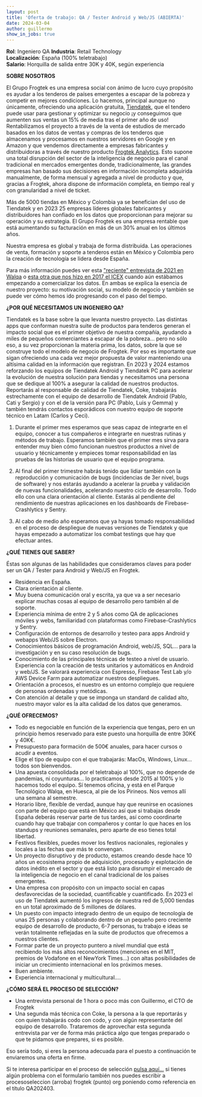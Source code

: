 ```yaml
---
layout: post
title: 'Oferta de trabajo: QA / Tester Android y Web/JS (ABIERTA)'
date: 2024-03-04 
author: guillermo
show_in_jobs: true
---
```


**Rol**: Ingeniero QA
**Industria**: Retail Technology  
**Localización**: España (100% teletrabajo)  
**Salario**: Horquilla de salida entre 30K y 40K, según experiencia

**SOBRE NOSOTROS**

El Grupo Frogtek es una empresa social con ánimo de lucro cuyo propósito es ayudar a los tenderos de países emergentes a escapar de la pobreza y competir en mejores condiciones. Lo hacemos, principal aunque no únicamente, ofreciendo una aplicación gratuita, [Tiendatek](https://tiendatek.info/mexico/), que el tendero puede usar para gestionar y optimizar su negocio ¡y conseguimos que aumenten sus ventas un 15% de media tras el primer año de uso! Rentabilizamos el proyecto a través de la venta de estudios de mercado basados en los datos de ventas y compras de los tenderos que almacenamos y procesamos en nuestros servidores en Google y en Amazon y que vendemos directamente a empresas fabricantes y distribuidoras a través de nuestro producto [Frogtek Analytics](https://analytics.frogtek.org/). Esto supone una total disrupción del sector de la inteligencia de negocio para el canal tradicional en mercados emergentes donde, tradicionalmente, las grandes empresas han basado sus decisiones en información incompleta adquirida manualmente, de forma mensual y agregada a nivel de producto y que, gracias a Frogtek, ahora dispone de información completa, en tiempo real y con granularidad a nivel de ticket.

Más de 5000 tiendas en México y Colombia ya se benefician del uso de Tiendatek y en 2023 25 empresas líderes globales fabricantes y distribuidores han confiado en los datos que proporcionan para mejorar su operación y su estrategia. El Grupo Frogtek es una empresa rentable que está aumentando su facturación en más de un 30% anual en los últimos años.

Nuestra empresa es global y trabaja de forma distribuida. Las operaciones de venta, formación y soporte a tenderos están en México y Colombia pero la creación de tecnología se lidera desde España.

Para más información puedes ver esta ["reciente" entrevista de 2021 en Walqa](https://www.youtube.com/watch?v=iuE7GtV3dgs) o [esta otra que nos hizo en 2017 el ICEX](https://www.youtube.com/watch?v=BoDtuEUO328) cuando aún estábamos empezando a comercializar los datos. En ambas se explica la esencia de nuestro proyecto: su motivación social, su modelo de negocio y también se puede ver cómo hemos ido progresando con el paso del tiempo.
 
**¿POR QUÉ NECESITAMOS UN INGENIERO QA?**

Tiendatek es la base sobre la que levanta nuestro proyecto. Las distintas apps que conforman nuestra suite de productos para tenderos generan el impacto social que es el primer objetivo de nuestra compañía, ayudando a miles de pequeños comerciantes a escapar de la pobreza... pero no sólo eso, a su vez proporcionan la materia prima, los datos, sobre la que se construye todo el modelo de negocio de Frogtek. Por eso es importante que sigan ofreciendo una cada vez mejor propuesta de valor manteniendo una altísima calidad en la información que registran. En 2023 y 2024 estamos reforzando los equipos de Tiendatek Android y Tiendatek PC para acelerar la evolución de nuestra solución para tiendas y necesitamos una persona que se dedique al 100% a asegurar la calidad de nuestros productos. Reportarás al responsable de calidad de Tiendatek, Coke, trabajarás estrechamente con el equipo de desarrollo de Tiendatek Android (Pablo, Cati y Sergio) y con el de la versión para PC (Pablo, Luis y Gemma) y también tendrás contactos esporádicos con nuestro equipo de soporte técnico en Latam (Carlos y Ceci).
 
1) Durante el primer mes esperamos que seas capaz de integrarte en el equipo, conocer a tus compañeros e integrarte en nuestras rutinas y métodos de trabajo. Esperamos también que el primer mes sirva para entender muy bien cómo funcionan nuestros productos a nivel de usuario y técnicamente y empieces tomar responsabilidad en las pruebas de las historias de usuario que el equipo programa.
 
2) Al final del primer trimestre habrás tenido que lidiar también con la reproducción y comunicación de bugs (incidencias de 3er nivel, bugs de software) y nos estarás ayudando a acelerar la prueba y validación de nuevas funcionalidades, acelerando nuestro ciclo de desarrollo. Todo ello con una clara orientación al cliente. Estarás al pendiente del rendimiento de nuestras aplicaciones en los dashboards de Firebase-Crashlytics y Sentry.
 
3) Al cabo de medio año esperamos que ya hayas tomado responsabilidad en el proceso de despliegue de nuevas versiones de Tiendatek y que hayas empezado a automatizar los combat testings que hay que efectuar antes. 
 
**¿QUÉ TIENES QUE SABER?**

Éstas son algunas de las habilidades que consideramos claves para poder ser un QA / Tester para Android y Web/JS en Frogtek.
- Residencia en España.
- Clara orientación al cliente.
- Muy buena comunicación oral y escrita, ya que va a ser necesario explicar muchas cosas al equipo de desarrollo pero también al de soporte.
- Experiencia mínima de entre 2 y 5 años como QA de aplicaciones móviles y webs, familiaridad con plataformas como Firebase-Crashlytics y Sentry.
- Configuración de entornos de desarrollo y testeo para apps Android y webapps Web/JS sobre Electron.
- Conocimientos básicos de programación Android, web/JS, SQL... para la investigación y en su caso resolución de bugs.
- Conocimiento de las principales técnicas de testeo a nivel de usuario. Experiencia con la creación de tests unitarios y automáticos en Android y web/JS. Se valorará experiencia con Espresso, Firebase Test Lab y/o AWS Device Farm para automatizar nuestros despliegues.
- Orientación a procesos, el nuestro es un entorno complejo que requiere de personas ordenadas y metódicas.
- Con atención al detalle y que se imponga un standard de calidad alto, nuestro mayor valor es la alta calidad de los datos que generamos.
 
**¿QUÉ OFRECEMOS?**

- Todo es negociable en función de la experiencia que tengas, pero en un principio hemos reservado para este puesto una horquilla de entre 30K€ y 40K€.
- Presupuesto para formación de 500€ anuales, para hacer cursos o acudir a eventos.
- Elige el tipo de equipo con el que trabajarás: MacOs, Windows, Linux... todos son bienvendos.
- Una apuesta consolidada por el teletrabajo al 100%, que no depende de pandemias, ni coyunturas… lo practicamos desde 2015 al 100% y lo hacemos todo el equipo. Sí tenemos oficina, y está en el Parque Tecnológico Walqa, en Huesca, al pie de los Pirineos. Nos vemos allí una semana al semestre.
- Horario libre, flexible de verdad, aunque hay que reunirse en ocasiones con parte del equipo que está en México así que si trabajas desde España deberás reservar parte de tus tardes, así como coordinarte cuando hay que trabajar con compañeros y contar lo que haces en los standups y reuniones semanales, pero aparte de eso tienes total libertad.
- Festivos flexibles, puedes mover los festivos nacionales, regionales y locales a las fechas que más te convengan.
- Un proyecto disruptivo y de producto, estamos creando desde hace 10 años un ecosistema propio de adquisición, procesado y explotación de datos inédito en el sector y que está listo para disrumpir el mercado de la inteligencia de negocio en el canal tradicional de los países emergentes.
- Una empresa con propósito con un impacto social en capas desfavorecidas de la sociedad, cuantificable y cuantificado. En 2023 el uso de Tiendatek aumentó los ingresos de nuestra red de 5,000 tiendas en un total aproximado de 5 millones de dólares.
- Un puesto con impacto integrado dentro de un equipo de tecnología de unas 25 personas y colaborando dentro de un pequeño pero creciente equipo de desarrollo de producto, 6-7 personas, tu trabajo e ideas se verán totalmente reflejadas en la suite de productos que ofrecemos a nuestros clientes.
- Formar parte de un proyecto puntero a nivel mundial que está recibiendo los más altos reconocimientos (menciones en el MIT, premios de Vodafone en el NewYork Times…) con altas posibilidades de iniciar un crecimiento internacional en los próximos meses.
- Buen ambiente.
- Experiencia internacional y multicultural….
 
**¿CÓMO SERÁ EL PROCESO DE SELECCIÓN?**

- Una entrevista personal de 1 hora o poco más con Guillermo, el CTO de Frogtek
- Una segunda más técnica con Coke, la persona a la que reportarás y con quien trabajarás codo con codo, y con algún representante del equipo de desarrollo. Trataremos de aprovechar esta segunda entrevista par ver de forma más práctica algo que tengas preparado o que te pidamos que prepares, si es posible.

Eso sería todo, si eres la persona adecuada para el puesto a continuación te enviaremos una oferta en firme.

Si te interesa participar en el proceso de selección [pulsa aquí...](https://form.jotform.com/211392234099355?codigo=QA202403) si tienes algún problema con el formulario también nos puedes escribir a procesoseleccion (arroba) frogtek (punto) org poniendo como referencia en el título QA202403.
